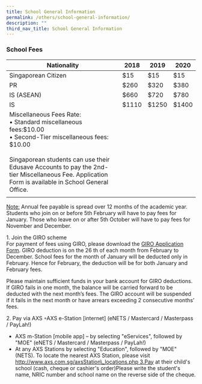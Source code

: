 ```yaml
---
title: School General Information
permalink: /others/school-general-information/
description: ""
third_nav_title: School General Information
---
```

### School Fees

| Nationality   | 2018 | 2019 | 2020 |
|---|---|---|---|
| Singaporean Citizen | $15 | $15 | $15 |
|  PR | $260  | $320 | $380  |
| IS (ASEAN) | $660 | $720 | $780 |
|  IS | $1110  | $1250  | $1400  |
| Miscellaneous Fees Rate:<br>• Standard miscellaneous fees:$10.00<br>• Second-Tier miscellaneous fees: $10.00<br><br>Singaporean students can use their Edusave Accounts to pay the 2nd-tier Miscellaneous Fee. Application Form is available in School General Office. |  |  |  |
| | | |

<u> Note:</u> Annual fee payable is spread over 12 months of the academic year. Students who join on or before 5th February will have to pay fees for January. Those who leave on or after 5th October will have to pay fees for November and December.

1\. Join the GIRO scheme <br>
For payment of fees using GIRO, please download the [GIRO Application Form](/files/giroform.pdf). GIRO deduction is on the 26 th of each month from February to December. School fees for the month of January will be deducted only in February. Hence for February, the deduction will be for both January and February fees.

Please maintain sufficient funds in your bank account for GIRO deductions. If GIRO fails in one month, the balance will be carried forward to be deducted with the next month’s fees. The GIRO account will be suspended if it fails in the next month or have arrears exceeding 2 consecutive months’ fees.

2\. Pay via AXS ◦AXS e-Station \[internet\] (eNETS / Mastercard / Masterpass / PayLah!) 
* AXS m-Station \[mobile app\] – by selecting "eServices", followed by "MOE" (eNETS / Mastercard / Masterpass / PayLah!) 
* At any AXS Stations by selecting "Education", followed by "MOE" (NETS). To locate the nearest AXS Station, please visit http://www.axs.com.sg/axsStation\_locations.php 3.Pay at their child's school (cash, cheque or cashier's order)Please write the student's name, NRIC number and school name on the reverse side of the cheque.
